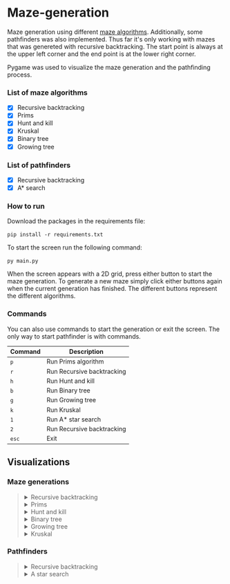 # Maze-generation
Maze generation using different [maze algorithms](https://en.wikipedia.org/wiki/Maze_generation_algorithm). Additionally, some pathfinders was also implemented. 
Thus far it's only working with mazes that was genereted with recursive backtracking. The start point is always at the upper left corner and the end point is at the lower right corner.

Pygame was used to visualize the maze generation and the pathfinding process.

### List of maze algorithms
- [x] Recursive backtracking 
- [x] Prims 
- [x] Hunt and kill
- [x] Kruskal 
- [x] Binary tree 
- [x] Growing tree

### List of pathfinders
- [x] Recursive backtracking
- [x] A* search

### How to run
Download the packages in the requirements file:


    pip install -r requirements.txt


To start the screen run the following command:


    py main.py


When the screen appears with a 2D grid, press either button to start the maze generation. To generate a new maze simply
click either buttons again when the current generation has finished. The different buttons represent the different algorithms.


### Commands
You can also use commands to start the generation or exit the screen. The only way to start pathfinder is with commands.


| Command | Description |
| ------- | ----------- |
| `p` | Run Prims algorithm |
| `r` | Run Recursive backtracking |
| `h` | Run Hunt and kill |
| `b` | Run Binary tree |
| `g` | Run Growing tree |
| `k` | Run Kruskal |
| `1` | Run A* star search |
| `2` | Run Recursive backtracking |
| `esc` | Exit |


## Visualizations
### Maze generations

<blockquote>
<details>
    <summary>
        Recursive backtracking
    </summary>

![Maze generation visualization RB](assets/RB%20maze%20generation.gif)
    
</details>

<details>
    <summary>
        Prims
    </summary>
    
![Maze generation visualization Prims](assets/prims%20%20generation.gif)

</details>

<details>
    <summary>
        Hunt and kill
    </summary>
    
![Maze generation visualization hunt and kill](assets/hak%20generation.gif)

</details>

<details>
    <summary>
        Binary tree
    </summary>

![Maze generation visualization binary tree](assets/BT%20generation.gif)

</details>

<details>
    <summary>
        Growing tree
    </summary>

![Maze generation visualization growing tree](assets/GT%20generation.gif)

</details>

<details>
    <summary>
        Kruskal
    </summary>

![Maze generation visualization kruskal](assets/kruskal%20generation.gif)

</details>
</blockquote>


### Pathfinders
<blockquote>
<details>
    <summary>
        Recursive backtracking
    </summary>
    
![Maze pathfinder visualization RB](assets/RB%20pathfinder.gif)
    
</details>

<details>
    <summary>
        A star search
    </summary>
    
![Maze pathfinder visualization A*](assets/A_star_pathfinder.gif)
    
</details>
</blockquote>
